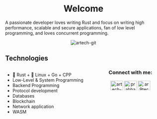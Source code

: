 <h1 align="center">Welcome</h1>

<p align="left">A passionate developer loves writing Rust and focus on writing high performance, scalable and secure applications, fan of low level programming, and loves concurrent programming. </p>

<div>

<p align="center" > 
<img src="https://komarev.com/ghpvc/?username=artech-git&label=Profile%20views&color=0e75b6&style=flat" alt="artech-git"/> 
</p>

<h2 align="left"> Technologies </h2>

<div style="width:60%; float:left" > 
<ul >
<li> 🦀 Rust + 🐧 Linux + Go + CPP</li>
<li> Low-Level & System Programming</li>
<li> Backend Programming</li>
<li> Protocol development</li>
<li> Databases</li>
<li> Blockchain</li>
<li> Network application</li>
<li> WASM</li>
</ul>
</div>


</div style="width:50%; float:right">

</div>
</div>

<h3 align="center">Connect with me:</h3>

<p align="center">
<a href="https://dev.to/artech-git" target="blank"><img align="center" src="https://raw.githubusercontent.com/rahuldkjain/github-profile-readme-generator/master/src/images/icons/Social/devto.svg" alt="artech-git" height="30" width="40" /></a>
<a href="https://linkedin.com/in/prabhat25" target="blank"><img align="center" src="https://raw.githubusercontent.com/rahuldkjain/github-profile-readme-generator/master/src/images/icons/Social/linked-in-alt.svg" alt="prabhat25" height="30" width="40" /></a>
<a href="https://www.leetcode.com/ar9tech" target="blank"><img align="center" src="https://raw.githubusercontent.com/rahuldkjain/github-profile-readme-generator/master/src/images/icons/Social/leet-code.svg" alt="ar9tech" height="30" width="40" /></a>

</p>

